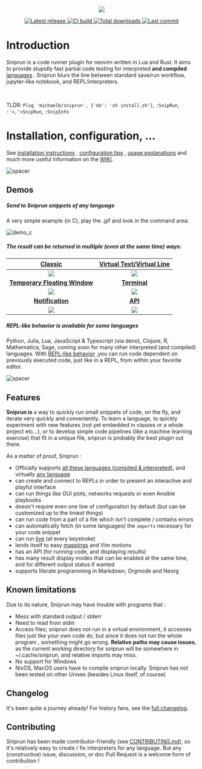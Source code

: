 <div style="text-align:center"><img src="ressources/visual_assets/Sniprun_transparent.png" /></div>

<div align="center"><p>
    <a href="https://github.com/michaelb/sniprun/releases/latest">
      <img alt="Latest release" src="https://img.shields.io/github/v/release/michaelb/sniprun" />
    </a>
     <a href="https://github.com/michaelb/sniprun/actions">
      <img alt="CI build" src="https://github.com/michaelb/sniprun/workflows/Rust/badge.svg" />
    </a>
    <a href="https://github.com/michaelb/sniprun/releases">
      <img alt="Total downloads" src="https://img.shields.io/github/downloads/michaelb/sniprun/total" />
    </a>
    <a href="https://github.com/michaelb/sniprun/pulse">
      <img alt="Last commit" src="https://img.shields.io/github/last-commit/michaelb/sniprun"/>
    </a>
</p>
</div>

# Introduction

Sniprun is a code runner plugin for neovim written in Lua and Rust.
It aims to provide stupidly fast partial code testing for interpreted
**and compiled** [languages](https://michaelb.github.io/sniprun/sources/README.html#support-levels-and-languages)
. Sniprun blurs the line between standard save/run workflow, jupyter-like
notebook, and REPL/interpreters.

</br>

TLDR: `Plug 'michaelb/sniprun', {'do': 'sh install.sh'}`, `:SnipRun`, `:'<,'>SnipRun`, `:SnipInfo`

# Installation, configuration, ...

See [installation instructions](https://michaelb.github.io/sniprun/sources/README.html#installation)
, [configuration tips](https://michaelb.github.io/sniprun/sources/README.html#configuration)
, [usage explanations](https://michaelb.github.io/sniprun/sources/README.html#usage)
and much more useful information on the
[WIKI](https://michaelb.github.io/sniprun/).

![spacer](ressources/visual_assets/760091.png)

## Demos

##### Send to Sniprun snippets of any language
A very simple example (in C), play the .gif and look in the command area:

![demo_c](ressources/visual_assets/demo_c.gif)

##### The result can be returned in multiple (even at the same time) ways:

[Classic](ressources/display_classic.md)|  [Virtual Text/Virtual Line](ressources/display_virtualtext.md)
:------------------------------------------:|:------------------:
![](ressources/visual_assets/classic.png)   | ![](ressources/visual_assets/virtual_text.png)
[**Temporary Floating Window**](ressources/display_floating_window.md)  |  [**Terminal**](ressources/display_terminal.md)
![](ressources/visual_assets/floating_window.png) | ![](ressources/visual_assets/terminal.png)
[**Notification**](ressources/display_notify.md) | [**API**](API.md)
![](ressources/visual_assets/nvimnotify.png) | ![](ressources/visual_assets/api.png)


##### REPL-like behavior is available for some languages

Python, Julia, Lua, JavaScript & Typescript (via deno), Clojure, R, Mathematica,
Sage, coming soon for many other interpreted (and compiled) languages.
With [REPL-like behavior](https://michaelb.github.io/sniprun/sources/README.html#repl-like-behavior)
,you can run code dependent on previously executed code, just like in
a REPL, from within your favorite editor.

![spacer](ressources/visual_assets/760091.png)

## Features

**Sniprun is** a way to quickly run small snippets of code, on the fly, and
iterate very quickly and conveniently. To learn a language, to quickly
experiment with new features (not yet embedded in classes or a whole project
etc...), or to develop simple code pipelines (like a machine learning exercise)
that fit in a unique file, sniprun is probably _the_ best plugin out there.

As a matter of proof, Sniprun :

- Officially supports [all these languages (compiled & interpreted)](https://michaelb.github.io/sniprun/sources/README.html#support-levels-and-languages),
   and virtually [any language](https://michaelb.github.io/sniprun/sources/interpreters/Generic.html#community-examples-for-non-officially-supported-languages)
- can create and connect to REPLs in order to present an interactive and
  playful interface
- can run things like GUI plots, networks requests or even Ansible playbooks
- doesn't require even one line of configuration by default
  (but can be customized up to the tiniest things)
- can run code from a part of a file which isn't complete / contains errors
- can automatically fetch (in some languages) the `imports`
  necessary for your code snippet
- can run [live](https://michaelb.github.io/sniprun/sources/README.html#live-mode)
  (at every keystroke)
- lends itself to easy [mappings](https://michaelb.github.io/sniprun/sources/README.html#mappings-recommandations)
  and Vim motions
- has an API (for running code, and displaying results)
- has many result display modes that can be enabled at the same time,
  and for different output status if wanted
- supports literate programming in Markdown, Orgmode and Neorg

## Known limitations

Due to its nature, Sniprun may have trouble with programs that :

- Mess with standard output / stderr
- Need to read from stdin
- Access files; sniprun does not run in a virtual environment, it accesses
  files just like your own code do, but since it does not run the whole program
  , something might go wrong. **Relative paths may cause issues**, as the
  current working directory for sniprun will be somewhere in ~/.cache/sniprun,
  and relative imports may miss.
- No support for Windows
- NixOS, MacOS users have to compile sniprun locally. Sniprun has not been
  tested on other Unixes (besides Linux itself, of course)

## Changelog

It's been quite a journey already! For history fans, see the [full changelog](CHANGELOG.md).

## Contributing

Sniprun has been made contributor-friendly (see
[CONTRIBUTING.md](CONTRIBUTING.md)), so it's relatively easy to create / fix
interpreters for any language. But any (constructive) issue, discussion, or
doc Pull Request is a welcome form of contribution !
